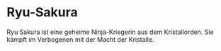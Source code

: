# Ryu-Sakura
Ryu Sakura ist eine geheime Ninja-Kriegerin aus dem Kristallorden. Sie kämpft im Verbogenen mit der Macht der Kristalle.
